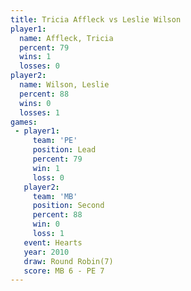 ```yaml
---
title: Tricia Affleck vs Leslie Wilson
player1:               
  name: Affleck, Tricia
  percent: 79          
  wins: 1              
  losses: 0            
player2:               
  name: Wilson, Leslie 
  percent: 88          
  wins: 0              
  losses: 1            
games:
 - player1:        
     team: 'PE'    
     position: Lead
     percent: 79   
     win: 1        
     loss: 0       
   player2:          
     team: 'MB'      
     position: Second
     percent: 88     
     win: 0          
     loss: 1         
   event: Hearts       
   year: 2010          
   draw: Round Robin(7)
   score: MB 6 - PE 7  
---
```

